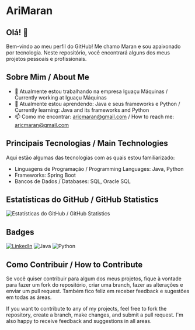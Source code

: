# AriMaran

## Olá! 🧛

Bem-vindo ao meu perfil do GitHub! Me chamo Maran e sou apaixonado por tecnologia. Neste repositório, você encontrará alguns dos meus projetos pessoais e profissionais.

## Sobre Mim / About Me

- 🔭 Atualmente estou trabalhando na empresa Iguaçu Máquinas / Currently working at Iguaçu Máquinas
- 🌱 Atualmente estou aprendendo: Java e seus frameworks e Python / Currently learning: Java and its frameworks and Python
- 📫 Como me encontrar: aricmaran@gmail.com / How to reach me: aricmaran@gmail.com

## Principais Tecnologias / Main Technologies

Aqui estão algumas das tecnologias com as quais estou familiarizado:

- Linguagens de Programação / Programming Languages: Java, Python
- Frameworks: Spring Boot
- Bancos de Dados / Databases: SQL, Oracle SQL

## Estatísticas do GitHub / GitHub Statistics

![Estatísticas do GitHub / GitHub Statistics](https://github-readme-stats.vercel.app/api?username=AriMaran&show_icons=true&count_private=true&hide=prs&theme=radical)

## Badges

[![LinkedIn](https://img.shields.io/badge/LinkedIn-Connect-blue?style=flat-square&logo=linkedin&logoColor=white&link=https://www.linkedin.com/in/aricmaran/)](https://www.linkedin.com/in/aricmaran/)
![Java](https://img.shields.io/badge/Java-Intermediate-orange?style=flat-square&logo=java&logoColor=white)
![Python](https://img.shields.io/badge/Python-Basic-blue?style=flat-square&logo=python&logoColor=white)

## Como Contribuir / How to Contribute

Se você quiser contribuir para algum dos meus projetos, fique à vontade para fazer um fork do repositório, criar uma branch, fazer as alterações e enviar um pull request. Também fico feliz em receber feedback e sugestões em todas as áreas.

If you want to contribute to any of my projects, feel free to fork the repository, create a branch, make changes, and submit a pull request. I'm also happy to receive feedback and suggestions in all areas.